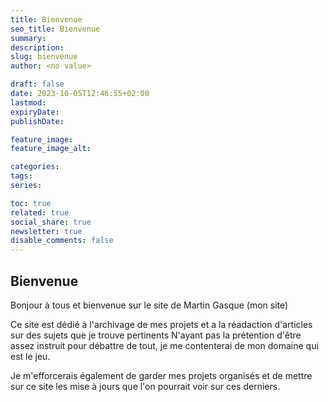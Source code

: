 ```yaml
---
title: Bienvenue
seo_title: Bienvenue
summary: 
description: 
slug: bienvenue
author: <no value>

draft: false
date: 2023-10-05T12:46:55+02:00
lastmod: 
expiryDate: 
publishDate: 

feature_image: 
feature_image_alt: 

categories:
tags:
series:

toc: true
related: true
social_share: true
newsletter: true
disable_comments: false
---
```


## Bienvenue

Bonjour à tous et bienvenue sur le site de Martin Gasque (mon site)

Ce site est dédié à l'archivage de mes projets et a la réadaction d'articles sur des sujets que je trouve pertinents
N'ayant pas la prétention d'être assez instruit pour débattre de tout, je me contenterai de mon domaine qui est le jeu.

Je m'efforcerais également de garder mes projets organisés et de mettre sur ce site les mise à jours que l'on pourrait voir sur ces derniers.
